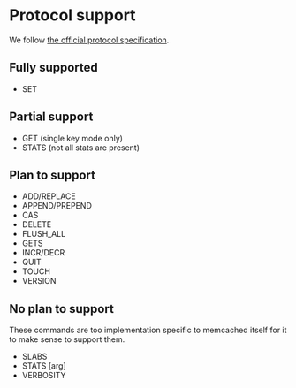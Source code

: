 # Protocol support

We follow [the official protocol specification](https://github.com/memcached/memcached/blob/master/doc/protocol.txt).


## Fully supported

* SET


## Partial support

* GET (single key mode only)
* STATS (not all stats are present)


## Plan to support

* ADD/REPLACE
* APPEND/PREPEND
* CAS
* DELETE
* FLUSH_ALL
* GETS
* INCR/DECR
* QUIT
* TOUCH
* VERSION


## No plan to support

These commands are too implementation specific to memcached itself for it to
make sense to support them.

* SLABS
* STATS [arg]
* VERBOSITY
